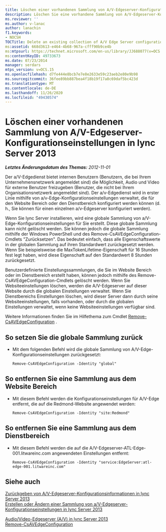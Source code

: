 ```yaml
---
title: Löschen einer vorhandenen Sammlung von A/V-Edgeserver-Konfigurationseinstellungen
description: Löschen Sie eine vorhandene Sammlung von A/V-Edgeserver-Konfigurationseinstellungen.
ms.reviewer: ''
ms.author: v-lanac
author: lanachin
f1.keywords:
- NOCSH
TOCTitle: Delete an existing collection of A/V Edge Server configuration settings
ms:assetid: 668d3613-e464-4b68-967a-cfff90b9ce4b
ms:mtpsurl: https://technet.microsoft.com/en-us/library/JJ688077(v=OCS.15)
ms:contentKeyID: 49733673
ms.date: 07/23/2014
manager: serdars
mtps_version: v=OCS.15
ms.openlocfilehash: d7fe444e8bcb7e7e8e2633e59c23aeb2e80e9b98
ms.sourcegitcommit: 36fee89bb887bea4f18b19f17a8c69daf5bc423d
ms.translationtype: MT
ms.contentlocale: de-DE
ms.lasthandoff: 11/26/2020
ms.locfileid: "49430574"
---
```

# <a name="delete-an-existing-collection-of-av-edge-server-configuration-settings-in-lync-server-2013"></a>Löschen einer vorhandenen Sammlung von A/V-Edgeserver-Konfigurationseinstellungen in lync Server 2013

<div data-xmlns="http://www.w3.org/1999/xhtml">

<div class="topic" data-xmlns="http://www.w3.org/1999/xhtml" data-msxsl="urn:schemas-microsoft-com:xslt" data-cs="https://msdn.microsoft.com/">

<div data-asp="https://msdn2.microsoft.com/asp">



</div>

<div id="mainSection">

<div id="mainBody">

<span> </span>

_**Letztes Änderungsdatum des Themas:** 2012-11-01_

Der a/V-Edgedienst bietet internen Benutzern (Benutzern, die bei Ihrem Unternehmensnetzwerk angemeldet sind) die Möglichkeit, Audio und Video für externe Benutzer freizugeben (Benutzer, die nicht bei Ihrem Organisationsnetzwerk angemeldet sind). Der a/v-Edgedienst wird in erster Linie mithilfe von a/v-Edge-Konfigurationseinstellungen verwaltet, die für den Website Bereich oder den Dienstbereich konfiguriert werden können (d. h., Sie können für einen einzelnen a/v-Edgeserver konfiguriert werden).

Wenn Sie lync Server installieren, wird eine globale Sammlung von a/V-Edge-Konfigurationseinstellungen für Sie erstellt. Diese globale Sammlung kann nicht gelöscht werden. Sie können jedoch die globale Sammlung mithilfe der Windows PowerShell und des Remove-CsAVEdgeConfiguration-Cmdlets "Zurücksetzen". Das bedeutet einfach, dass alle Eigenschaftswerte in der globalen Sammlung auf ihren Standardwert zurückgesetzt werden. Wenn Sie beispielsweise die MaxTokenLifetime-Eigenschaft für 16 Stunden fest legt haben, wird diese Eigenschaft auf den Standardwert 8 Stunden zurückgesetzt.

Benutzerdefinierte Einstellungssammlungen, die Sie im Website Bereich oder im Dienstbereich erstellt haben, können jedoch mithilfe des Remove-CsAVEdgeConfiguration-Cmdlets gelöscht werden. Wenn Sie Websiteeinstellungen löschen, werden die A/V-Edgeserver auf dieser Website durch die globalen Einstellungen verwaltet. Wenn Sie Dienstbereichs Einstellungen löschen, wird dieser Server dann durch seine Websiteeinstellungen, falls vorhanden, oder durch die globalen Einstellungen verwaltet, wenn keine Websiteeinstellungen verfügbar sind.

Weitere Informationen finden Sie im Hilfethema zum Cmdlet [Remove-CsAVEdgeConfiguration](https://technet.microsoft.com/library/Gg398786(v=OCS.15)) .

<div>

## <a name="to-reset-the-global-collection"></a>So setzen Sie die globale Sammlung zurück

  - Mit dem folgenden Befehl wird die globale Sammlung von A/V-Edge-Konfigurationseinstellungen zurückgesetzt:
    
        Remove-CsAVEdgeConfiguration -Identity "global"

</div>

<div>

## <a name="to-remove-a-collection-from-the-site-scope"></a>So entfernen Sie eine Sammlung aus dem Website Bereich

  - Mit diesem Befehl werden die Konfigurationseinstellungen für A/V-Edge entfernt, die auf die Redmond-Website angewendet werden:
    
        Remove-CsAVEdgeConfiguration -Identity "site:Redmond"

</div>

<div>

## <a name="to-remove-a-collection-from-the-service-scope"></a>So entfernen Sie eine Sammlung aus dem Dienstbereich

  - Mit diesem Befehl werden die auf die A/V-Edgeserver-ATL-Edge-001.litwareinc.com angewendeten Einstellungen entfernt:
    
        Remove-CsAVEdgeConfiguration -Identity "service:EdgeServer:atl-edge-001.litwareinc.com"

</div>

<div>

## <a name="see-also"></a>Siehe auch


[Zurückgeben von A/V-Edgeserver-Konfigurationsinformationen in lync Server 2013](lync-server-2013-return-a-v-edge-server-configuration-information.md)  
[Erstellen oder Ändern einer Sammlung von a/V-Edgeserver-Konfigurationseinstellungen in lync Server 2013](lync-server-2013-create-or-modify-a-collection-of-a-v-edge-server-configuration-settings.md)  


[Audio/Video-Edgeserver (A/V) in lync Server 2013](lync-server-2013-audio-video-a-v-edge-servers.md)  
[Remove-CsAVEdgeConfiguration](https://technet.microsoft.com/library/Gg398786(v=OCS.15))  
  

</div>

</div>

<span> </span>

</div>

</div>

</div>


